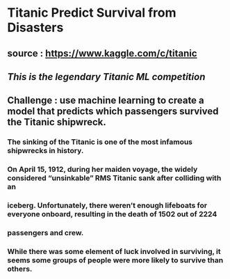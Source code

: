 # **Titanic Predict Survival from Disasters**
## **source** : https://www.kaggle.com/c/titanic
## ***This is the legendary Titanic ML competition***
## Challenge : use machine learning to create a model that predicts which passengers survived the Titanic shipwreck. 

### The sinking of the Titanic is one of the most infamous shipwrecks in history.

### On April 15, 1912, during her maiden voyage, the widely considered “unsinkable” RMS Titanic sank after colliding with an 
### iceberg. Unfortunately, there weren’t enough lifeboats for everyone onboard, resulting in the death of 1502 out of 2224 
### passengers and crew.

### While there was some element of luck involved in surviving, it seems some groups of people were more likely to survive than others.
